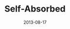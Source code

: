 ---
layout: message
category: message
series: "God Is ____"
title: "Self-Absorbed"
date: 2013-08-17
audio-description: "Brian Tome talks about how God is self-absorbed."
audio: "http://www.crossroads.net/players/media/hq/god_is_06.mp3"
audio-title: "Self-Absorbed"
audio-duration: "42&#58;36"
program-description: "Program - WK6 God Is______.
"
program: "http://www.crossroads.net/players/media/hq/08_17-18_13Program_LO.pdf"
program-title: "Self-Absorbed"
video-description: "Brian Tome talks about how God is self-absorbed."
video-title: "Self-Absorbed"
video: "https://s3.amazonaws.com/crossroadsvideomessages/god_is_06.mp4"
video-poster: "https://www.crossroads.net/uploadedfiles/god-is-06-still.jpg"
---